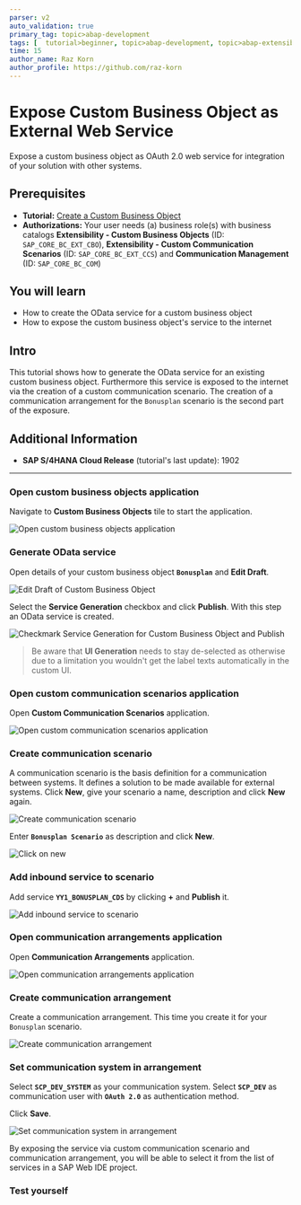 ```yaml
---
parser: v2
auto_validation: true
primary_tag: topic>abap-development
tags: [  tutorial>beginner, topic>abap-development, topic>abap-extensibility ]
time: 15
author_name: Raz Korn
author_profile: https://github.com/raz-korn
---
```


# Expose Custom Business Object as External Web Service
<!-- description --> Expose a custom business object as OAuth 2.0 web service for integration of your solution with other systems.

## Prerequisites  
- **Tutorial:**
[Create a Custom Business Object](abap-extensibility-cbo-create)
 - **Authorizations:** Your user needs (a) business role(s) with business catalogs **Extensibility - Custom Business Objects** (ID: `SAP_CORE_BC_EXT_CBO`), **Extensibility - Custom Communication Scenarios** (ID: `SAP_CORE_BC_EXT_CCS`) and **Communication Management** (ID: `SAP_CORE_BC_COM`)

## You will learn  
- How to create the OData service for a custom business object
- How to expose the custom business object's service to the internet

## Intro
This tutorial shows how to generate the OData service for an existing custom business object. Furthermore this service is exposed to the internet via the creation of a custom communication scenario. The creation of a communication arrangement for the `Bonusplan` scenario is the second part of the exposure.
## Additional Information
- **SAP S/4HANA Cloud Release** (tutorial's last update): 1902

---

### Open custom business objects application

Navigate to **Custom Business Objects** tile to start the application.

![Open custom business objects application](s4_CBO_tile.png)


### Generate OData service

Open details of your custom business object **`Bonusplan`** and **Edit Draft**.

![Edit Draft of Custom Business Object](s4_CBO_editDraft.png)

Select the **Service Generation** checkbox and click **Publish**. With this step an OData service is created.

![Checkmark Service Generation for Custom Business Object and Publish](s4_CBO_checkService_Publish.png)

> Be aware that **UI Generation** needs to stay de-selected as otherwise due to a limitation you wouldn't get the label texts automatically in the custom UI.


### Open custom communication scenarios application

Open **Custom Communication Scenarios** application.

![Open custom communication scenarios application](s4_customScenario_tile.png)


### Create communication scenario

A communication scenario is the basis definition for a communication between systems. It defines a solution to be made available for external systems. Click **New**, give your scenario a name, description and click **New** again.

![Create communication scenario](s4_customScenario_newButton.png)

Enter **`Bonusplan Scenario`** as description and click **New**.

![Click on new](s4_customScenario_newPopUp.png)


### Add inbound service to scenario

Add service **`YY1_BONUSPLAN_CDS`** by clicking **+** and **Publish** it.

![Add inbound service to scenario](s4_customScenario_publish.png)


### Open communication arrangements application

Open **Communication Arrangements** application.

![Open communication arrangements application](s4_communicationArrangement_tile.png)


### Create communication arrangement

Create a communication arrangement. This time you create it for your `Bonusplan` scenario.

![Create communication arrangement](s4_communicationArrangement_newPopUp.png)


### Set communication system in arrangement

Select **`SCP_DEV_SYSTEM`** as your communication system. Select **`SCP_DEV`** as communication user with **`OAuth 2.0`** as authentication method.

Click **Save**.

![Set communication system in arrangement](s4_communicationArrangement_save.png)

By exposing the service via custom communication scenario and communication arrangement, you will be able to select it from the list of services in a SAP Web IDE project.


### Test yourself




